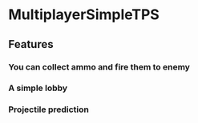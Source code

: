 # MultiplayerSimpleTPS
## Features
### You can collect ammo and fire them to enemy
### A simple lobby
### Projectile prediction
